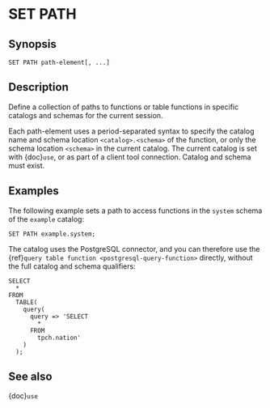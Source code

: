 # SET PATH

## Synopsis

```text
SET PATH path-element[, ...]
```

## Description

Define a collection of paths to functions or table functions in specific
catalogs and schemas for the current session.

Each path-element uses a period-separated syntax to specify the catalog name and
schema location `<catalog>.<schema>` of the function, or only the schema
location `<schema>` in the current catalog. The current catalog is set with
{doc}`use`, or as part of a client tool connection. Catalog and schema must
exist.

## Examples

The following example sets a path to access functions in the `system` schema
of the `example` catalog:

```
SET PATH example.system;
```

The catalog uses the PostgreSQL connector, and you can therefore use the
{ref}`query table function <postgresql-query-function>` directly, without the
full catalog and schema qualifiers:

```
SELECT
  *
FROM
  TABLE(
    query(
      query => 'SELECT
        *
      FROM
        tpch.nation'
    )
  );
```

## See also

{doc}`use`
